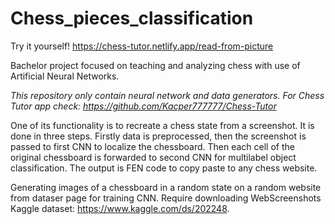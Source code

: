 # Chess_pieces_classification

Try it yourself! https://chess-tutor.netlify.app/read-from-picture

Bachelor project focused on teaching and analyzing chess with use of Artificial Neural Networks.

<i>This repository only contain neural network and data generators. For Chess Tutor app check: https://github.com/Kacper777777/Chess-Tutor</i>

One of its functionality is to recreate a chess state from a screenshot. It is done in three steps. Firstly data is preprocessed, then the screenshot is passed to first CNN to localize the chessboard. Then each cell of the original chessboard is forwarded to second CNN for multilabel object classification. The output is FEN code to copy paste to any chess website.

Generating images of a chessboard in a random state on a random website from dataser page for training CNN. Require downloading WebScreenshots Kaggle dataset: https://www.kaggle.com/ds/202248.
